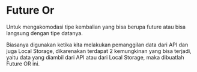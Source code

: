 # Future Or

Untuk mengakomodasi tipe kembalian yang bisa berupa future
atau bisa langsung dengan tipe datanya.

Biasanya digunakan ketika kita melakukan pemanggilan data dari API dan juga Local Storage,
dikarenakan terdapat 2 kemungkinan yang bisa terjadi, yaitu data yang diambil dari API
atau dari Local Storage, maka dibuatlah Future OR ini.
